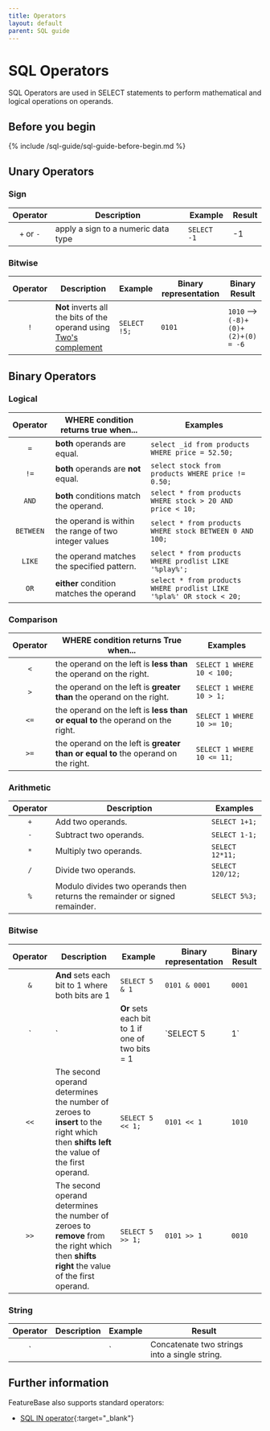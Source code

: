 ```yaml
---
title: Operators
layout: default
parent: SQL guide
---
```


# SQL Operators

SQL Operators are used in SELECT statements to perform mathematical and logical operations on operands.

## Before you begin

{% include /sql-guide/sql-guide-before-begin.md %}

## Unary Operators

### Sign

| Operator | Description | Example | Result |
|:---:|---|---|---|
| `+` or `-` | apply a sign to a numeric data type | `SELECT -1` | -1 |

### Bitwise

| Operator | Description | Example | Binary representation | Binary Result |
|:---:|---|---|---|---|
| `!` | **Not** inverts all the bits of the operand using [Two's complement](https://en.wikipedia.org/wiki/Two%27s_complement) | `SELECT !5;` | `0101` | `1010` --> `(-8)+(0)+(2)+(0) = -6`|

## Binary Operators

### Logical

| Operator | WHERE condition returns **true** when... | Examples |
|:---:|---|---|
| `=` | **both** operands are equal. | `select _id from products WHERE price = 52.50;` |
| `!=` | **both** operands are **not** equal. | `select stock from products WHERE price != 0.50;` |
| `AND` | **both** conditions match the operand. | `select * from products WHERE stock > 20 AND price < 10;` |
| `BETWEEN` | the operand is within the range of two integer values | `select * from products WHERE stock BETWEEN 0 AND 100;` |
| `LIKE` | the operand matches the specified pattern. | `select * from products WHERE prodlist LIKE '%play%';` |
| `OR` | **either** condition matches the operand |  `select * from products WHERE prodlist LIKE '%pla%' OR stock < 20;` |

<!-- Add missing from https://www.w3schools.com/sql/sql_operators.asp once supported -->

### Comparison

| Operator | WHERE condition returns **True** when... | Examples |
|:---:|---|---|
| `<` | the operand on the left is **less than** the operand on the right. | `SELECT 1 WHERE 10 < 100;` |
| `>` | the operand on the left is **greater than** the operand on the right. | `SELECT 1 WHERE 10 > 1;` |
| `<=` | the operand on the left is **less than  or equal to** the operand on the right. | `SELECT 1 WHERE 10 >= 10;` |
| `>=` | the operand on the left is **greater than or equal to** the operand on the right. | `SELECT 1 WHERE 10 <= 11;` |

### Arithmetic

| Operator | Description | Examples |
|:---:|---|---|
| `+` | Add two operands. | `SELECT 1+1;` |
| `-` | Subtract two operands. | `SELECT 1-1;` |
| `*` | Multiply two operands. | `SELECT 12*11;` |
| `/` | Divide two operands. | `SELECT 120/12;` |
| `%` | Modulo divides two operands then returns the remainder or signed remainder. | `SELECT 5%3;` |

### Bitwise

| Operator | Description | Example | Binary representation | Binary Result |
|:---:|---|---|---|---|
| `&` | **And** sets each bit to 1 where both bits are 1 | `SELECT 5 & 1` | `0101 & 0001` | `0001` |
| `|` | **Or** sets each bit to 1 if one of two bits = 1 | `SELECT 5 | 1` | `0101 | 0001` | `0101` |
| `<<` | The second operand determines the number of zeroes to **insert** to the right which then **shifts left** the value of the first operand. | `SELECT 5 << 1;` | `0101 << 1` | `1010` |
| `>>` | The second operand determines the number of zeroes to **remove** from the right which then **shifts right** the value of the first operand. | `SELECT 5 >> 1;` | `0101 >> 1` | `0010` |

### String

| Operator | Description | Example | Result |
|:---:|---|---|---|
| `||` | Concatenate two strings into a single string. | `SELECT 'CON' || 'CAT';` | `CONCAT` |

## Further information

FeatureBase also supports standard operators:

* [SQL IN operator](https://www.w3schools.com/Sql/sql_in.asp){:target="_blank"}

